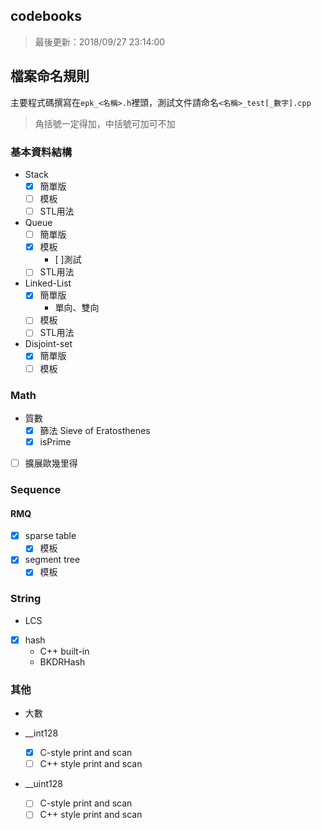 ## codebooks

> 最後更新：2018/09/27 23:14:00

## 檔案命名規則

主要程式碼撰寫在`epk_<名稱>.h`裡頭，測試文件請命名`<名稱>_test[_數字].cpp`

> 角括號一定得加，中括號可加可不加

### 基本資料結構

* Stack
	* [x] 簡單版
	* [ ] 模板
	* [ ] STL用法
* Queue
	* [ ] 簡單版
	* [x] 模板
		* [ ]測試
	* [ ] STL用法
* Linked-List
	* [x] 簡單版
		* 單向、雙向
	* [ ] 模板
	* [ ] STL用法

* Disjoint-set
	* [x] 簡單版
	* [ ] 模板

### Math

* 質數
	* [x] 篩法 Sieve of Eratosthenes
	* [x] isPrime

* [ ] 擴展歐幾里得

### Sequence

#### RMQ

* [x] sparse table
	* [x] 模板
* [x] segment tree
	* [x] 模板

### String

* LCS
* [x] hash
	* C++ built-in
	* BKDRHash

### 其他

* 大數

* __int128
	* [x] C-style print and scan
	* [ ] C++ style print and scan
* __uint128
	* [ ] C-style print and scan
	* [ ] C++ style print and scan